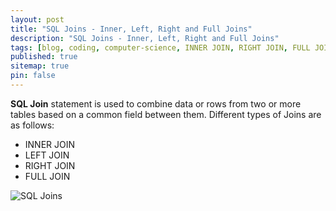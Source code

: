 ```yaml
---
layout: post
title: "SQL Joins - Inner, Left, Right and Full Joins"
description: "SQL Joins - Inner, Left, Right and Full Joins"
tags: [blog, coding, computer-science, INNER JOIN, RIGHT JOIN, FULL JOIN, SQL, SQL Joins]
published: true
sitemap: true
pin: false
---
```



**SQL Join** statement is used to combine data or rows from two or more tables based on a common field between them. Different types of Joins are as follows: 

- INNER JOIN
- LEFT JOIN
- RIGHT JOIN
- FULL JOIN

![SQL Joins](https://user-images.githubusercontent.com/77569653/227738791-78897c64-4c15-4d6a-b75a-656c6a59a5d2.png)
